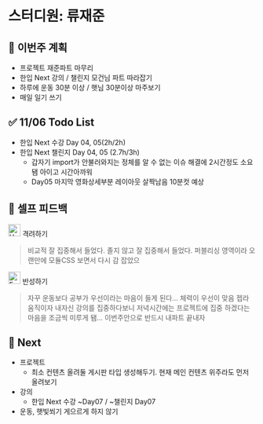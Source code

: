 # 스터디원: 류재준

## 🚀 이번주 계획

- 프로젝트 재준파트 마무리
- 한입 Next 강의 / 챌린지 모건님 파트 따라잡기
- 하루에 운동 30분 이상 / 햇님 30분이상 마주보기
- 매일 일기 쓰기

## ✅ 11/06 Todo List

- 한입 Next 수강 Day 04, 05(2h/2h)
- 한입 Next 챌린지 Day 04, 05 (2.7h/3h)
  - 갑자기 import가 안불러와지는 정체를 알 수 없는 이슈 해결에 2시간정도 소요됌 아이고 시간아까워 
  - Day05 마지막 영화상세부분 레이아웃 살짝남음 10분컷 예상 

## 🎉 셀프 피드백

<img src="https://raw.githubusercontent.com/Tarikul-Islam-Anik/Animated-Fluent-Emojis/master/Emojis/Smilies/Hugging%20Face.png" alt="Hugging Face" width="25" height="25"> 격려하기</img>

> 비교적 잘 집중해서 들었다. 졸지 않고 잘 집중해서 들었다. 퍼블리싱 영역이라 오랜만에 모듈CSS 보면서 다시 감 잡았으

<img src="https://raw.githubusercontent.com/Tarikul-Islam-Anik/Animated-Fluent-Emojis/master/Emojis/Smilies/Face%20with%20Monocle.png" alt="Face with Monocle" width="25" height="25"> 반성하기</img>

> 자꾸 운동보다 공부가 우선이라는 마음이 들게 된다... 체력이 우선이 맞음 젭라 움직이자 내자신
> 강의를 집중하다보니 저녁시간에는 프로젝트에 집중 하겠다는 마음을 조금씩 미루게 됌... 이번주안으로 반드시 내파트 끝내자

## 🌱 Next

- 프로젝트
  - 최소 컨텐츠 올려둘 게시판 타입 생성해두기. 현재 메인 컨텐츠 위주라도 먼저 올려보기
- 강의
  - 한입 Next 수강 ~Day07 / ~챌린지 Day07
- 운동, 햇빛쐬기 게으르게 하지 않기

